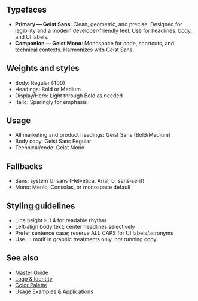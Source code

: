<!--══════════════════════════════════════════════════
  ╔══════════════════════════════════════════════════════╗
  ║  ░  TYPOGRAPHY  ░░░░░░░░░░░░░░░░░░░░░░░░░░░░░░░░░░  ║
  ║                                                      ║
  ║  Typeface system for brand, UI, and technical        ║
  ║  communications, optimized for clarity and comfort.  ║
  ║                                                      ║
  ║                                                      ║
  ║                                                      ║
  ║                                                      ║
  ╚══════════════════════════════════════════════════════╝
    • WHAT ▸ Primary and companion fonts with usage
    • WHY  ▸ Establish hierarchy, legibility, harmony
    • HOW  ▸ Apply weights, fallbacks, and spacing
-->

## Typefaces

- **Primary — Geist Sans**: Clean, geometric, and precise. Designed for
  legibility and a modern developer‑friendly feel. Use for headlines, body,
  and UI labels.
- **Companion — Geist Mono**: Monospace for code, shortcuts, and technical
  contexts. Harmonizes with Geist Sans.

## Weights and styles

- Body: Regular (400)
- Headings: Bold or Medium
- Display/Hero: Light through Bold as needed
- Italic: Sparingly for emphasis

## Usage

- All marketing and product headings: Geist Sans (Bold/Medium)
- Body copy: Geist Sans Regular
- Technical/code: Geist Mono

## Fallbacks

- Sans: system UI sans (Helvetica, Arial, or sans‑serif)
- Mono: Menlo, Consolas, or monospace default

## Styling guidelines

- Line height ≥ 1.4 for readable rhythm
- Left‑align body text; center headlines selectively
- Prefer sentence case; reserve ALL CAPS for UI labels/acronyms
- Use `::` motif in graphic treatments only, not running copy

## See also

- [Master Guide](../guide/brand-style-guide.md)
- [Logo & Identity](./logo-identity.md)
- [Color Palette](./colors.md)
- [Usage Examples & Applications](./usage-examples.md)


